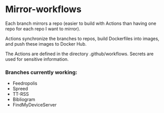 # Mirror-workflows

Each branch mirrors a repo (easier to build with Actions than having one repo for each repo I want to mirror).

Actions synchronize the branches to repos, build Dockerfiles into images, and push these images to Docker Hub.

The Actions are defined in the directory .github/workflows. Secrets are used for sensitive information.

### Branches currently working:

- Feedropolis
- Spreed
- TT-RSS
- Bibliogram
- FindMyDeviceServer
